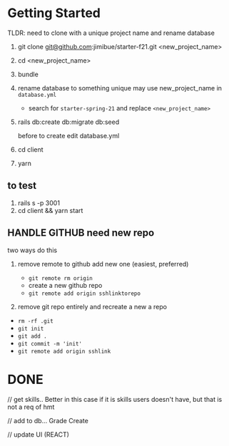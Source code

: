 # Getting Started

TLDR: need to clone with a unique project name and rename database

1. git clone git@github.com:jimibue/starter-f21.git <new_project_name>
2. cd <new_project_name>
3. bundle
4. rename database to something unique may use new_project_name in `database.yml`
   - search for `starter-spring-21` and replace `<new_project_name>`
5. rails db:create db:migrate db:seed

   before to create
   edit database.yml
   
6. cd client
7. yarn

## to test

1. rails s -p 3001
2. cd client && yarn start

## HANDLE GITHUB need new repo

two ways do this

1. remove remote to github add new one (easiest, preferred)

   - `git remote rm origin`
   - create a new github repo
   - `git remote add origin sshlinktorepo`

2. remove git repo entirely and recreate a new a repo

- `rm -rf .git`
- `git init`
- `git add .`
- `git commit -m 'init'`
- `git remote add origin sshlink`

# DONE

// get skills.. Better in this case if it is skills users doesn't have, but that is not a req of hmt

// add to db... Grade Create

// update UI (REACT)
